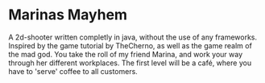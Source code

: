 Marinas Mayhem
======

A 2d-shooter written completly in java, without the use of any frameworks. Inspired by the game tutorial by TheCherno, 
as well as the game realm of the mad god. You take the roll of my friend Marina, and work your way through her different
workplaces. The first level will be a café, where you have to 'serve' coffee to all customers.
